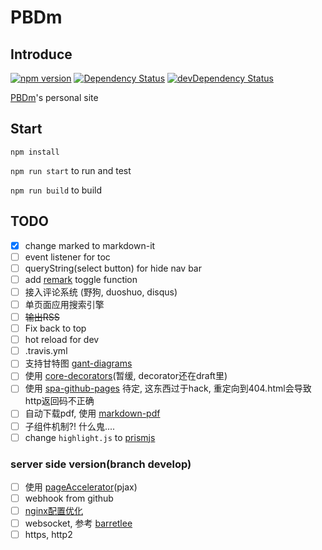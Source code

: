 # PBDm

## Introduce

[![npm version](https://badge.fury.io/js/pbdm.cc.svg)](https://www.npmjs.com/package/pbdm.cc)
[![Dependency Status](https://img.shields.io/david/pbdm/pbdm.github.com.svg?style=flat-square)](https://david-dm.org/pbdm/pbdm.github.com)
[![devDependency Status](https://img.shields.io/david/dev/pbdm/pbdm.github.com.svg?style=flat-square)](https://david-dm.org/pbdm/pbdm.github.com#info=devDependencies)

[PBDm](http://pbdm.cc)'s personal site

## Start

`npm install`

`npm run start` to run and test

`npm run build` to build

## TODO

- [X] change marked to markdown-it
- [ ] event listener for toc
- [ ] queryString(select button) for hide nav bar
- [ ] add [remark](https://github.com/gnab/remark) toggle function
- [ ] 接入评论系统 (野狗, duoshuo, disqus)
- [ ] 单页面应用搜索引擎
- [ ] ~~输出RSS~~
- [ ] Fix back to top
- [ ] hot reload for dev
- [ ] .travis.yml
- [ ] 支持甘特图 [gant-diagrams](https://knsv.github.io/mermaid/#gant-diagrams)
- [ ] 使用 [core-decorators](https://github.com/jayphelps/core-decorators.js)(暂缓, decorator还在draft里)
- [ ] 使用 [spa-github-pages](https://github.com/rafrex/spa-github-pages) 待定, 这东西过于hack, 重定向到404.html会导致http返回码不正确
- [ ] 自动下载pdf, 使用 [markdown-pdf](https://www.npmjs.com/package/markdown-pdf)
- [ ] 子组件机制?! 什么鬼....
- [ ] change `highlight.js` to [prismjs](http://prismjs.com/)

### server side version(branch develop)

- [ ] 使用 [pageAccelerator](pageAccelerator)(pjax)
- [ ] webhook from github
- [ ] [nginx配置优化](http://imququ.com/post/my-nginx-conf-for-wpo.html)
- [ ] websocket, 参考 [barretlee](https://github.com/barretlee/blogChat/blob/master/index.js)
- [ ] https, http2
